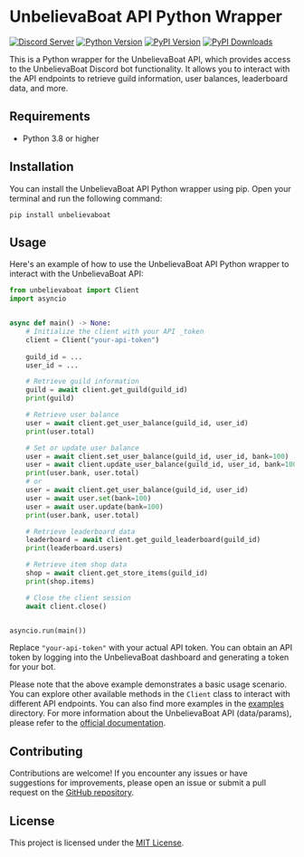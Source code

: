 # UnbelievaBoat API Python Wrapper

[![Discord Server](https://img.shields.io/discord/746360067632136222?label=discord&style=for-the-badge&logo=discord&color=5865F2&logoColor=white)](https://dc.yoggies.dev/)
[![Python Version](https://img.shields.io/badge/python-3.8+-blue.svg?style=for-the-badge&logo=python&logoColor=white)](https://www.python.org/downloads/release/python-380/)
[![PyPI Version](https://img.shields.io/pypi/v/unbelievaboat.svg?style=for-the-badge&color=yellowgreen&logo=pypi&logoColor=white)](https://pypi.org/project/unbelievaboat/)
[![PyPI Downloads](https://img.shields.io/pypi/dm/unbelievaboat?style=for-the-badge&color=blueviolet&logo=pypi&logoColor=white)](https://pypi.org/project/unbelievaboat/)

This is a Python wrapper for the UnbelievaBoat API, which provides access to the UnbelievaBoat Discord bot functionality. It allows you to interact with the API endpoints to retrieve guild information, user balances, leaderboard data, and more.

## Requirements

- Python 3.8 or higher

## Installation

You can install the UnbelievaBoat API Python wrapper using pip. Open your terminal and run the following command:

```shell
pip install unbelievaboat
```

## Usage

Here's an example of how to use the UnbelievaBoat API Python wrapper to interact with the UnbelievaBoat API:

```python
from unbelievaboat import Client
import asyncio


async def main() -> None:
    # Initialize the client with your API _token
    client = Client("your-api-token")
    
    guild_id = ...
    user_id = ...

    # Retrieve guild information
    guild = await client.get_guild(guild_id)
    print(guild)

    # Retrieve user balance
    user = await client.get_user_balance(guild_id, user_id)
    print(user.total)

    # Set or update user balance
    user = await client.set_user_balance(guild_id, user_id, bank=100)
    user = await client.update_user_balance(guild_id, user_id, bank=100)
    print(user.bank, user.total)
    # or
    user = await client.get_user_balance(guild_id, user_id)
    user = await user.set(bank=100)
    user = await user.update(bank=100)
    print(user.bank, user.total)

    # Retrieve leaderboard data
    leaderboard = await client.get_guild_leaderboard(guild_id)
    print(leaderboard.users)

    # Retrieve item shop data
    shop = await client.get_store_items(guild_id)
    print(shop.items)

    # Close the client session
    await client.close()


asyncio.run(main())
```

Replace `"your-api-token"` with your actual API token. You can obtain an API token by logging into the UnbelievaBoat dashboard and generating a token for your bot.

Please note that the above example demonstrates a basic usage scenario. You can explore other available methods in the `Client` class to interact with different API endpoints. You can also find more examples in the [examples](https://github.com/yoggys/unbelievaboat/tree/main/examples) directory. For more information about the UnbelievaBoat API (data/params), please refer to the [official documentation](https://unbelievaboat-api.readme.io/reference/).

## Contributing

Contributions are welcome! If you encounter any issues or have suggestions for improvements, please open an issue or submit a pull request on the [GitHub repository](https://github.com/yoggys/unbelievaboat).

## License

This project is licensed under the [MIT License](https://opensource.org/licenses/MIT).
